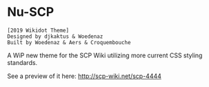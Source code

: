 # Nu-SCP

    [2019 Wikidot Theme]
    Designed by djkaktus & Woedenaz
    Built by Woedenaz & Aers & Croquembouche
    
A WiP new theme for the SCP Wiki utilizing more current CSS styling standards.

See a preview of it here: http://scp-wiki.net/scp-4444
